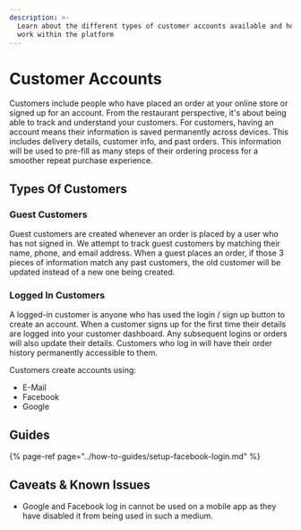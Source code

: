 ```yaml
---
description: >-
  Learn about the different types of customer accounts available and how they
  work within the platform
---
```


# Customer Accounts

Customers include people who have placed an order at your online store or signed up for an account. From the restaurant perspective, it's about being able to track and understand your customers. For customers, having an account means their information is saved permanently across devices. This includes delivery details, customer info, and past orders. This information will be used to pre-fill as many steps of their ordering process for a smoother repeat purchase experience.

## Types Of Customers

### Guest Customers

Guest customers are created whenever an order is placed by a user who has not signed in. We attempt to track guest customers by matching their name, phone, and email address. When a guest places an order, if those 3 pieces of information match any past customers, the old customer will be updated instead of a new one being created.

### Logged In Customers

A logged-in customer is anyone who has used the login / sign up button to create an account. When a customer signs up for the first time their details are logged into your customer dashboard. Any subsequent logins or orders will also update their details. Customers who log in will have their order history permanently accessible to them.

Customers create accounts using:

* E-Mail
* Facebook 
* Google

## Guides

{% page-ref page="../how-to-guides/setup-facebook-login.md" %}

## Caveats & Known Issues

* Google and Facebook log in cannot be used on a mobile app as they have disabled it from being used in such a medium.

